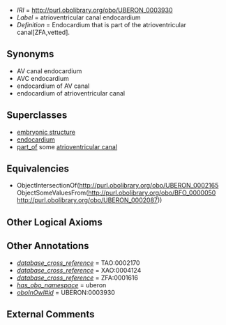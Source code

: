  * *IRI* = http://purl.obolibrary.org/obo/UBERON_0003930
 * *Label* = atrioventricular canal endocardium
 * *Definition* = Endocardium that is part of the atrioventricular canal[ZFA,vetted].

## Synonyms

 * AV canal endocardium
 * AVC endocardium
 * endocardium of AV canal
 * endocardium of atrioventricular canal

## Superclasses

 * [embryonic structure](../../UBERON/50/UBERON_0002050.md)
 * [endocardium](../../UBERON/65/UBERON_0002165.md)
 * [part_of](../../BFO/50/BFO_0000050.md) some [atrioventricular canal](../../UBERON/87/UBERON_0002087.md)

## Equivalencies

 * ObjectIntersectionOf(<http://purl.obolibrary.org/obo/UBERON_0002165> ObjectSomeValuesFrom(<http://purl.obolibrary.org/obo/BFO_0000050> <http://purl.obolibrary.org/obo/UBERON_0002087>))

## Other Logical Axioms


## Other Annotations

 * *[database_cross_reference](../../ef/oboInOwl#hasDbXref.md)* = TAO:0002170
 * *[database_cross_reference](../../ef/oboInOwl#hasDbXref.md)* = XAO:0004124
 * *[database_cross_reference](../../ef/oboInOwl#hasDbXref.md)* = ZFA:0001616
 * *[has_obo_namespace](../../ce/oboInOwl#hasOBONamespace.md)* = uberon
 * *[oboInOwl#id](../../id/oboInOwl#id.md)* = UBERON:0003930

## External Comments

